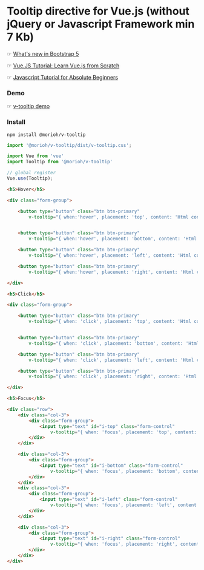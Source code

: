 # Tooltip directive for Vue.js (without jQuery or Javascript Framework min 7 Kb)

☞ [What's new in Bootstrap 5](https://morioh.com/p/46e9af3b9b04)

☞ [Vue.JS Tutorial: Learn Vue.js from Scratch](https://morioh.com/list/5dd27fc107964607af718993)

☞ [Javascript Tutorial for Absolute Beginners](https://morioh.com/list/5dcd0341203e265d661aa028)


### Demo

☞ [v-tooltip demo](https://morioh-lab.github.io/v-tooltip/dist/www/)


### Install

```
npm install @morioh/v-tooltip
```

```js
import '@morioh/v-tooltip/dist/v-tooltip.css';

import Vue from 'vue'
import Tooltip from '@morioh/v-tooltip'

// global register
Vue.use(Tooltip);

```

```html
<h5>Hover</h5>

<div class="form-group">

    <button type="button" class="btn btn-primary"
        v-tooltip="{ when:'hover', placement: 'top', content: 'Html content'}">Top</button>


    <button type="button" class="btn btn-primary"
        v-tooltip="{ when:'hover', placement: 'bottom', content: 'Html content'}">Bottom</button>

    <button type="button" class="btn btn-primary"
        v-tooltip="{ when:'hover', placement: 'left', content: 'Html content'}">Left</button>

    <button type="button" class="btn btn-primary"
        v-tooltip="{ when:'hover', placement: 'right', content: 'Html content'}">Right</button>

</div>

<h5>Click</h5>

<div class="form-group">

    <button type="button" class="btn btn-primary"
        v-tooltip="{ when: 'click', placement: 'top', content: 'Html content'}">Top</button>


    <button type="button" class="btn btn-primary"
        v-tooltip="{ when: 'click', placement: 'bottom', content: 'Html content'}">Bottom</button>

    <button type="button" class="btn btn-primary"
        v-tooltip="{ when: 'click', placement: 'left', content: 'Html content'}">Left</button>

    <button type="button" class="btn btn-primary"
        v-tooltip="{ when: 'click', placement: 'right', content: 'Html content'}">Right</button>

</div>

<h5>Focus</h5>

<div class="row">
    <div class="col-3">
        <div class="form-group">
            <input type="text" id="i-top" class="form-control"
                v-tooltip="{ when: 'focus', placement: 'top', content: 'Html content top'}">
        </div>
    </div>

    <div class="col-3">
        <div class="form-group">
            <input type="text" id="i-bottom" class="form-control"
                v-tooltip="{ when: 'focus', placement: 'bottom', content: 'Html content bottom'}">
        </div>
    </div>
    <div class="col-3">
        <div class="form-group">
            <input type="text" id="i-left" class="form-control"
                v-tooltip="{ when: 'focus', placement: 'left', content: 'Html content left'}">
        </div>
    </div>

    <div class="col-3">
        <div class="form-group">
            <input type="text" id="i-right" class="form-control"
                v-tooltip="{ when: 'focus', placement: 'right', content: 'Html content right'}">
        </div>
    </div>
</div>
```

